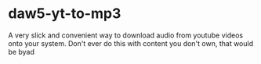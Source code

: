 # daw5-yt-to-mp3
A very slick and convenient way to download audio from youtube videos onto your system. Don't ever do this with content you don't own, that would be byad
